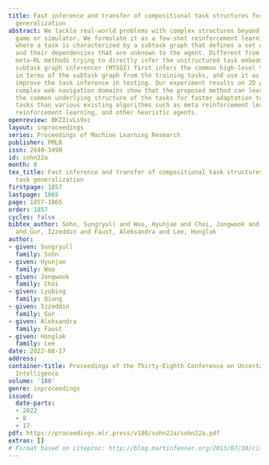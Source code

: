```yaml
---
title: Fast inference and transfer of compositional task structures for few-shot task
  generalization
abstract: We tackle real-world problems with complex structures beyond the pixel-based
  game or simulator. We formulate it as a few-shot reinforcement learning problem
  where a task is characterized by a subtask graph that defines a set of subtasks
  and their dependencies that are unknown to the agent. Different from the previous
  meta-RL methods trying to directly infer the unstructured task embedding, our multi-task
  subtask graph inferencer (MTSGI) first infers the common high-level task structure
  in terms of the subtask graph from the training tasks, and use it as a prior to
  improve the task inference in testing. Our experiment results on 2D grid-world and
  complex web navigation domains show that the proposed method can learn and leverage
  the common underlying structure of the tasks for faster adaptation to the unseen
  tasks than various existing algorithms such as meta reinforcement learning, hierarchical
  reinforcement learning, and other heuristic agents.
openreview: BKZIivLs9xc
layout: inproceedings
series: Proceedings of Machine Learning Research
publisher: PMLR
issn: 2640-3498
id: sohn22a
month: 0
tex_title: Fast inference and transfer of compositional task structures for few-shot
  task generalization
firstpage: 1857
lastpage: 1865
page: 1857-1865
order: 1857
cycles: false
bibtex_author: Sohn, Sungryull and Woo, Hyunjae and Choi, Jongwook and Qiang, Lyubing
  and Gur, Izzeddin and Faust, Aleksandra and Lee, Honglak
author:
- given: Sungryull
  family: Sohn
- given: Hyunjae
  family: Woo
- given: Jongwook
  family: Choi
- given: Lyubing
  family: Qiang
- given: Izzeddin
  family: Gur
- given: Aleksandra
  family: Faust
- given: Honglak
  family: Lee
date: 2022-08-17
address:
container-title: Proceedings of the Thirty-Eighth Conference on Uncertainty in Artificial
  Intelligence
volume: '180'
genre: inproceedings
issued:
  date-parts:
  - 2022
  - 8
  - 17
pdf: https://proceedings.mlr.press/v180/sohn22a/sohn22a.pdf
extras: []
# Format based on citeproc: http://blog.martinfenner.org/2013/07/30/citeproc-yaml-for-bibliographies/
---
```

